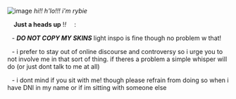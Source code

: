 ![image](https://media.discordapp.net/attachments/854614425633423401/1167711860313829407/51f06143.gif?ex=67266faa&is=67251e2a&hm=31d445d66a52455531c650692455d1a328f6bb2bca27ea1306fbb55737bcae0e&) _hi!! h'lo!!! i'm rybie_

⠀ **Just a heads up** !*!* ⠀ :

⠀- ***DO NOT COPY MY SKINS*** light inspo is fine though no problem w that!

⠀- i prefer to stay out of online discourse and controversy so i urge you to not involve me in that sort of thing. if theres a problem a simple whisper will do (or just dont talk to me at all)

⠀- i dont mind if you sit with me! though please refrain from doing so when i have DNI in my name or if im sitting with someone else

